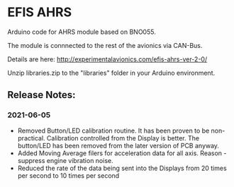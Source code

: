 # EFIS AHRS

Arduino code for AHRS module based on BNO055.

The module is connnected to the rest of the avionics via CAN-Bus.

Details are here: http://experimentalavionics.com/efis-ahrs-ver-2-0/

Unzip libraries.zip to the "libraries" folder in your Arduino environment.

## Release Notes: ##

### 2021-06-05 ###
* Removed Button/LED calibration routine. It has been proven to be non-practical. Calibration controlled from the Display is better. The button/LED has been removed from the later version of PCB anyway.
* Added Moving Average filers for acceleration data for all axis. Reason - suppress engine vibration noise.
* Reduced the rate of the data being sent into the Displays from 20 times per second to 10 times per second